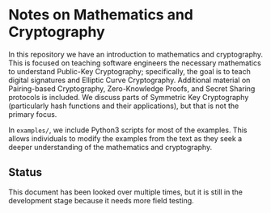 # Notes on Mathematics and Cryptography

In this repository we have an introduction to mathematics and cryptography.
This is focused on teaching software engineers the necessary mathematics 
to understand Public-Key Cryptography;
specifically, the goal is to teach digital signatures
and Elliptic Curve Cryptography.
Additional material on Pairing-based Cryptography,
Zero-Knowledge Proofs, and Secret Sharing protocols is included.
We discuss parts of Symmetric Key Cryptography
(particularly hash functions and their applications),
but that is not the primary focus.

In `examples/`, we include Python3 scripts for most of the examples.
This allows individuals to modify the examples from the text
as they seek a deeper understanding of the mathematics and cryptography.

## Status

This document has been looked over multiple times,
but it is still in the development stage because it needs more field testing.
